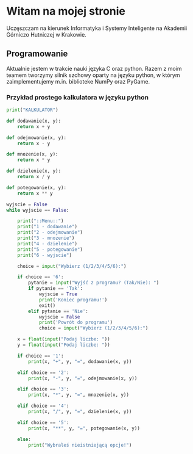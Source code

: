 # Witam na mojej stronie 

Uczęszczam na kierunek Informatyka i Systemy Inteligente na Akademii Górniczo Hutniczej w Krakowie.  

## Programowanie

Aktualnie jestem w trakcie nauki języka C oraz python. Razem z moim teamem tworzymy silnik szchowy oparty na języku python, w którym zaimplementujemy m.in. biblioteke NumPy oraz PyGame. 

### Przykład prostego kalkulatora w języku python  

```Python
print("KALKULATOR")

def dodawanie(x, y):
    return x + y

def odejmowanie(x, y):
    return x - y

def mnozenie(x, y):
    return x * y

def dzielenie(x, y):
    return x / y

def potegowanie(x, y):
    return x ** y

wyjscie = False
while wyjscie == False:

    print("::Menu::")
    print("1 - dodawanie")
    print("2 - odejmowanie")
    print("3 - mnozenie")
    print("4 - dzielenie")
    print("5 - potegowanie")
    print("6 - wyjscie")

    choice = input("Wybierz (1/2/3/4/5/6):")

    if choice == '6':
        pytanie = input("Wyjść z programu? (Tak/Nie): ")
        if pytanie == 'Tak':
            wyjscie = True
            print('Koniec programu!')
            exit()
        elif pytanie == 'Nie':
            wyjscie = False
            print('Powrót do programu')
            choice = input("Wybierz (1/2/3/4/5/6):")

    x = float(input("Podaj liczbe: "))
    y = float(input("Podaj liczbe: "))

    if choice == '1':
        print(x, "+", y, "=", dodawanie(x, y))

    elif choice == '2':
        print(x, "-", y, "=", odejmowanie(x, y))

    elif choice == '3':
        print(x, "*", y, "=", mnozenie(x, y))

    elif choice == '4':
        print(x, "/", y, "=", dzielenie(x, y))

    elif choice == '5':
        print(x, "**", y, "=", potegowanie(x, y))

    else:
        print("Wybraleś nieistniejącą opcje!")
```
